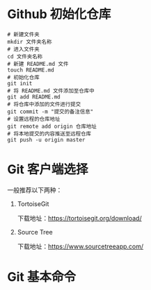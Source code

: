 # Github 初始化仓库

```shell
# 新建文件夹
mkdir 文件夹名称
# 进入文件夹
cd 文件夹名称
# 新建 README.md 文件
touch README.md
# 初始化仓库
git init
# 将 README.md 文件添加至仓库中
git add README.md
# 将仓库中添加的文件进行提交
git commit -m "提交的备注信息"
# 设置远程的仓库地址
git remote add origin 仓库地址
# 将本地提交的内容推送至远程仓库
git push -u origin master
```



# Git 客户端选择

一般推荐以下两种：

1. TortoiseGit

   下载地址：https://tortoisegit.org/download/

2. Source Tree

   下载地址：https://www.sourcetreeapp.com/



# Git 基本命令